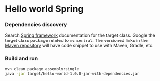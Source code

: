 # Hello world Spring

### Dependencies discovery
Search [Spring framework](https://docs.spring.io/spring-framework/docs/current/javadoc-api) documentation for the target class.  Google the target class package related to `mvncentral`.  The versioned links in the [Maven repository](https://mvnrepository.com/artifact/org.springframework) will have code snippet to use with Maven, Gradle, etc.

### Build and run
```bash
mvn clean package assembly:single
java -jar target/hello-world-1.0.0-jar-with-dependencies.jar
```
